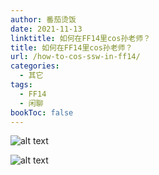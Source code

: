 ```yaml
---
author: 番茄烫饭
date: 2021-11-13
linktitle: 如何在FF14里cos孙老师？
title: 如何在FF14里cos孙老师？
url: /how-to-cos-ssw-in-ff14/
categories:
  - 其它
tags:
  - FF14
  - 闲聊
bookToc: false
---
```


![alt text](/chit-chat/ssw-ff14-1.jpg "Title")

![alt text](/chit-chat/ssw-ff14-2.jpg "Title")
